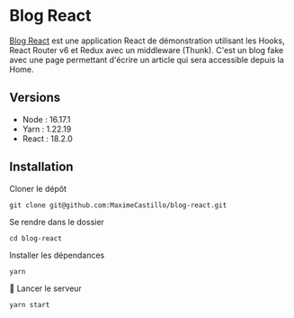 # Blog React

[Blog React](https://maximecastillo.github.io/blog-react/) est une application React de démonstration utilisant les Hooks, React Router v6 et Redux avec un middleware (Thunk).
C'est un blog fake avec une page permettant d'écrire un article qui sera accessible depuis la Home.

## Versions

- Node : 16.17.1
- Yarn : 1.22.19
- React : 18.2.0

## Installation

Cloner le dépôt
```
git clone git@github.com:MaximeCastillo/blog-react.git
```

Se rendre dans le dossier
```
cd blog-react
```

Installer les dépendances
```
yarn
```

🚀 Lancer le serveur
```
yarn start
```
